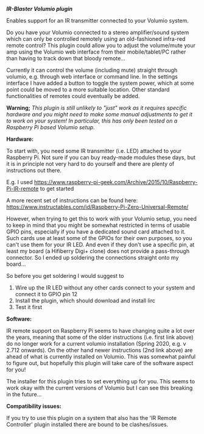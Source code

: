 ***IR-Blaster Volumio plugin***

Enables support for an IR transmitter connected to your Volumio system.

Do you have your Volumio connected to a stereo amplifier/sound system which can only be controlled remotely using an old-fashioned infra-red remote control?
This plugin could allow you to adjust the volume/mute your amp using the Volumio web interface from their mobile/tablet/PC rather than having to track down that bloody remote...

Currently it can control the volume (including mute) straight through volumio, e.g. through web interface or command line. In the settings interface I have added a button to toggle the system power, which at some point could be moved to a more suitable location.
Other standard functionalities of remotes could eventually be added.

**Warning;**
_This plugin is still unlikely to "just" work as it requires specific hardware and you might need to make some manual adjustments to get it to work on your system! In particular, this has only been tested on a Raspberry Pi based Volumio setup._


**Hardware:**

To start with, you need some IR transmitter (i.e. LED) attached to your Raspberry Pi. Not sure if you can buy ready-made modules these days, but it is in principle not very hard to do yourself and there are plenty of instructions out there.

E.g. I used https://www.raspberry-pi-geek.com/Archive/2015/10/Raspberry-Pi-IR-remote to get started

A more recent set of instructions can be found here: https://www.instructables.com/id/Raspberry-Pi-Zero-Universal-Remote/

However, when trying to get this to work with your Volumio setup, you need to keep in mind that you might be somewhat restricted in terms of usable GPIO pins, especially if you have a dedicated sound card attached to it. Such cards use at least some of the GPIOs for their own purposes, so you can't use them for your IR LED. And even if they don't use a specific pin, at least my board (a Hifiberry Digi+ clone) does not provide a pass-through connector. So I ended up soldering the connections straight onto my board...

So before you get soldering I would suggest to
1. Wire up the IR LED without any other cards connect to your system and connect it to GPIO pin 12
2. Install the plugin, which should download and install lirc
3. Test it first

**Software:**

IR remote support on Raspberry Pi seems to have changing quite a lot over the years, meaning that some of the older instructions (i.e. first link above) do no longer work for a current volumio installation (Spring 2020, e.g. v 2.712 onwards). On the other hand newer instructions (2nd link above) are ahead of what is currently installed on Volumio. This was somewhat painful to figure out, but hopefully this plugin will take care of the software aspect for you!

The installer for this plugin tries to set everything up for you. This seems to work okay with the current versions of Volumio but I can see this breaking in the future...

**Compatibility issues:**

If you try to use this plugin on a system that also has the 'IR Remote Controller' plugin installed there are bound to be clashes/issues.


